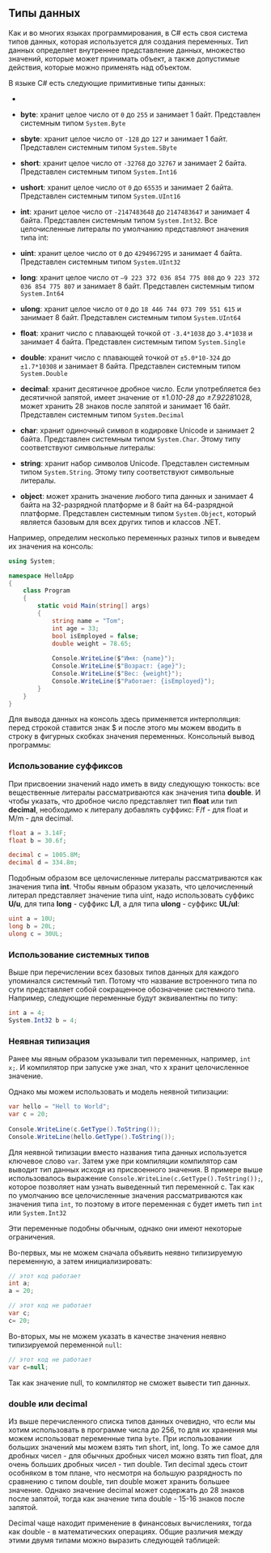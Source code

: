 ## Типы данных

Как и во многих языках программирования, в C# есть своя система типов данных, которая используется для создания переменных. 
Тип данных определяет внутреннее представление данных, множество значений, которые может принимать объект, а также допустимые действия, которые можно применять над объектом.

В языке C# есть следующие примитивные типы данных:

- 

- **byte**: хранит целое число от `0` до `255` и занимает 1 байт. Представлен системным типом 
`System.Byte`

- **sbyte**: хранит целое число от `-128` до `127` и занимает 1 байт. Представлен системным типом 
`System.SByte`

- **short**: хранит целое число от `-32768` до `32767` и занимает 2 байта. Представлен системным типом 
`System.Int16`

- **ushort**: хранит целое число от `0` до `65535` и занимает 2 байта. Представлен системным типом 
`System.UInt16`

- **int**: хранит целое число от `-2147483648` до `2147483647` и занимает 4 байта. Представлен системным типом 
`System.Int32`. Все целочисленные литералы по умолчанию представляют значения типа int:

- **uint**: хранит целое число от `0` до `4294967295` и занимает 4 байта. Представлен системным типом 
`System.UInt32`

- **long**: хранит целое число от `–9 223 372 036 854 775 808` до `9 223 372 036 854 775 807` и занимает 8 байт. Представлен системным типом 
`System.Int64`

- **ulong**: хранит целое число от `0` до `18 446 744 073 709 551 615` и занимает 8 байт. Представлен системным типом 
`System.UInt64`

- **float**: хранит число с плавающей точкой от `-3.4*1038` до `3.4*1038` и 
занимает 4 байта. Представлен системным типом `System.Single`

- **double**: хранит число с плавающей точкой от `±5.0*10-324` до `±1.7*10308` и 
занимает 8 байта. Представлен системным типом `System.Double`

- **decimal**: хранит десятичное дробное число. Если употребляется без десятичной запятой, имеет значение от ±1.0*10-28 до ±7.9228*1028, 
может хранить 28 знаков после запятой и занимает 16 байт. Представлен системным типом `System.Decimal`

- **char**: хранит одиночный символ в кодировке Unicode и занимает 2 байта. Представлен системным типом 
`System.Char`. Этому типу соответствуют символьные литералы:

- **string**: хранит набор символов Unicode. Представлен системным типом `System.String`. Этому типу соответствуют символьные литералы.

- **object**: может хранить значение любого типа данных и занимает 4 байта на 32-разрядной платформе и 8 байт на 64-разрядной платформе. Представлен системным типом 
`System.Object`, который является базовым для всех других типов и классов .NET.

Например, определим несколько переменных разных типов и выведем их значения на консоль:

```cs
using System;

namespace HelloApp
{
    class Program
    {
        static void Main(string[] args)
        {
            string name = "Tom";
            int age = 33;
            bool isEmployed = false;
            double weight = 78.65;
			
            Console.WriteLine($"Имя: {name}");
            Console.WriteLine($"Возраст: {age}");
            Console.WriteLine($"Вес: {weight}");
            Console.WriteLine($"Работает: {isEmployed}");
		}
	}
}
```

Для вывода данных на консоль здесь применяется интерполяция: перед строкой ставится знак $ и после этого мы можем вводить в строку в фигурных скобках значения переменных. 
Консольный вывод программы:

### Использование суффиксов

При присвоении значений надо иметь в виду следующую тонкость: все вещественные литералы рассматриваются как значения типа 
**double**. И чтобы указать, что дробное число представляет тип **float** или тип **decimal**, 
необходимо к литералу добавлять суффикс: F/f - для float и M/m - для decimal.

```cs
float a = 3.14F;
float b = 30.6f;

decimal c = 1005.8M;
decimal d = 334.8m;
```

Подобным образом все целочисленные литералы рассматриваются как значения типа **int**. Чтобы явным образом указать, что целочисленный литерал представляет значение 
типа uint, надо использовать суффикс **U/u**, для типа **long** - суффикс **L/l**, а для типа 
**ulong** - суффикс **UL/ul**:

```cs
uint a = 10U;
long b = 20L;
ulong c = 30UL;
```

### Использование системных типов

Выше при перечислении всех базовых типов данных для каждого упоминался системный тип. Потому что название встроенного типа по сути представляет собой сокращенное обозначение системного типа. Например, следующие переменные будут эквивалентны по типу:

```cs
int a = 4;
System.Int32 b = 4;
```

### Неявная типизация

Ранее мы явным образом указывали тип переменных, например, `int x;`. И компилятор при запуске уже знал, что x хранит целочисленное значение.

Однако мы можем использовать и модель неявной типизации:

```cs
var hello = "Hell to World";
var c = 20;
            
Console.WriteLine(c.GetType().ToString());
Console.WriteLine(hello.GetType().ToString());
```

Для неявной типизации вместо названия типа данных используется ключевое слово `var`. Затем уже при компиляции компилятор сам выводит 
тип данных исходя из присвоенного значения. В примере выше использовалось выражение `Console.WriteLine(c.GetType().ToString());`, 
которое позволяет нам узнать выведенный тип переменной с. Так как по умолчанию все целочисленные значения рассматриваются как значения типа 
`int`, то поэтому в итоге переменная c будет иметь тип `int` или `System.Int32`

Эти переменные подобны обычным, однако они имеют некоторые ограничения.

Во-первых, мы не можем сначала объявить неявно типизируемую переменную, а затем инициализировать:

```cs
// этот код работает
int a;
a = 20;

// этот код не работает
var c;
c= 20;
```

Во-вторых, мы не можем указать в качестве значения неявно типизируемой переменной `null`:

```cs
// этот код не работает
var c=null;
```

Так как значение null, то компилятор не сможет вывести тип данных.

### double или decimal

Из выше перечисленного списка типов данных очевидно, что если мы хотим использовать в программе числа до 256, то для их хранения мы можем использоват переменные 
типа `byte`. При использовании больших значений мы можем взять тип short, int, long. То же самое для дробных чисел - для обычных дробных чисел 
можно взять тип float, для очень больших дробных чисел - тип double. Тип decimal здесь стоит особняком в том плане, что несмотря на большую разрядность по сравнению  с типом 
double, тип double может хранить большее значение. Однако значение decimal может содержать до 28 знаков после запятой, тогда как значение типа double - 15-16 знаков после запятой.

Decimal чаще находит применение в финансовых вычислениях, тогда как double - в математических операциях. Общие различия между этими двумя типами можно выразить следующей таблицей:

